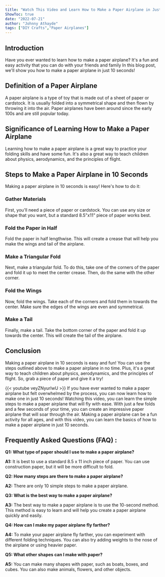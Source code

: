 ```yaml
---
title: "Watch This Video and Learn How to Make a Paper Airplane in Just 10 Seconds!"
ShowToc: true 
date: "2022-07-21"
author: "Johnny Athayde" 
tags: ["DIY Crafts","Paper Airplanes"]
---
```

## Introduction

Have you ever wanted to learn how to make a paper airplane? It's a fun and easy activity that you can do with your friends and family In this blog post, we'll show you how to make a paper airplane in just 10 seconds! 

## Definition of a Paper Airplane

A paper airplane is a type of toy that is made out of a sheet of paper or cardstock. It is usually folded into a symmetrical shape and then flown by throwing it into the air. Paper airplanes have been around since the early 100s and are still popular today.

## Significance of Learning How to Make a Paper Airplane

Learning how to make a paper airplane is a great way to practice your folding skills and have some fun. It's also a great way to teach children about physics, aerodynamics, and the principles of flight. 

## Steps to Make a Paper Airplane in 10 Seconds

Making a paper airplane in 10 seconds is easy! Here's how to do it: 

### Gather Materials

First, you'll need a piece of paper or cardstock. You can use any size or shape that you want, but a standard 8.5"x11" piece of paper works best. 

### Fold the Paper in Half

Fold the paper in half lengthwise. This will create a crease that will help you make the wings and tail of the airplane. 

### Make a Triangular Fold

Next, make a triangular fold. To do this, take one of the corners of the paper and fold it up to meet the center crease. Then, do the same with the other corner. 

### Fold the Wings

Now, fold the wings. Take each of the corners and fold them in towards the center. Make sure the edges of the wings are even and symmetrical. 

### Make a Tail

Finally, make a tail. Take the bottom corner of the paper and fold it up towards the center. This will create the tail of the airplane. 

## Conclusion

Making a paper airplane in 10 seconds is easy and fun! You can use the steps outlined above to make a paper airplane in no time. Plus, it's a great way to teach children about physics, aerodynamics, and the principles of flight. So, grab a piece of paper and give it a try!

{{< youtube veyZNyurlwU >}} 
If you have ever wanted to make a paper airplane but felt overwhelmed by the process, you can now learn how to make one in just 10 seconds! Watching this video, you can learn the simple steps to make a paper airplane that will fly with ease. With just a few folds and a few seconds of your time, you can create an impressive paper airplane that will soar through the air. Making a paper airplane can be a fun activity for all ages, and with this video, you can learn the basics of how to make a paper airplane in just 10 seconds.

## Frequently Asked Questions (FAQ) :
**Q1: What type of paper should I use to make a paper airplane?**

**A1:** It is best to use a standard 8.5 x 11 inch piece of paper. You can use construction paper, but it will be more difficult to fold.

**Q2: How many steps are there to make a paper airplane?**

**A2:** There are only 10 simple steps to make a paper airplane.

**Q3: What is the best way to make a paper airplane?**

**A3:** The best way to make a paper airplane is to use the 10-second method. This method is easy to learn and will help you create a paper airplane quickly and easily.

**Q4: How can I make my paper airplane fly farther?**

**A4:** To make your paper airplane fly farther, you can experiment with different folding techniques. You can also try adding weights to the nose of the airplane or using heavier paper.

**Q5: What other shapes can I make with paper?**

**A5:** You can make many shapes with paper, such as boats, boxes, and cubes. You can also make animals, flowers, and other objects.



